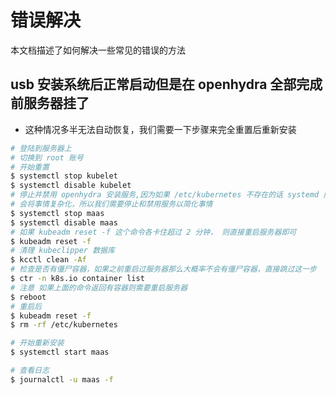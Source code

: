 # 错误解决

本文档描述了如何解决一些常见的错误的方法

## usb 安装系统后正常启动但是在 openhydra 全部完成前服务器挂了

* 这种情况多半无法自动恢复，我们需要一下步骤来完全重置后重新安装

```bash
# 登陆到服务器上
# 切换到 root 账号
# 开始重置
$ systemctl stop kubelet
$ systemctl disable kubelet
# 停止并禁用 openhydra 安装服务,因为如果 /etc/kubernetes 不存在的话 systemd 服务会在服务器重启后自动运行
# 会将事情复杂化，所以我们需要停止和禁用服务以简化事情
$ systemctl stop maas
$ systemctl disable maas
# 如果 kubeadm reset -f 这个命令各卡住超过 2 分钟， 则直接重启服务器即可
$ kubeadm reset -f
# 清理 kubeclipper 数据库 
$ kcctl clean -Af
# 检查是否有僵尸容器，如果之前重启过服务器那么大概率不会有僵尸容器，直接跳过这一步
$ ctr -n k8s.io container list
# 注意 如果上面的命令返回有容器则需要重启服务器
$ reboot
# 重启后
$ kubeadm reset -f
$ rm -rf /etc/kubernetes

# 开始重新安装
$ systemctl start maas

# 查看日志
$ journalctl -u maas -f
```